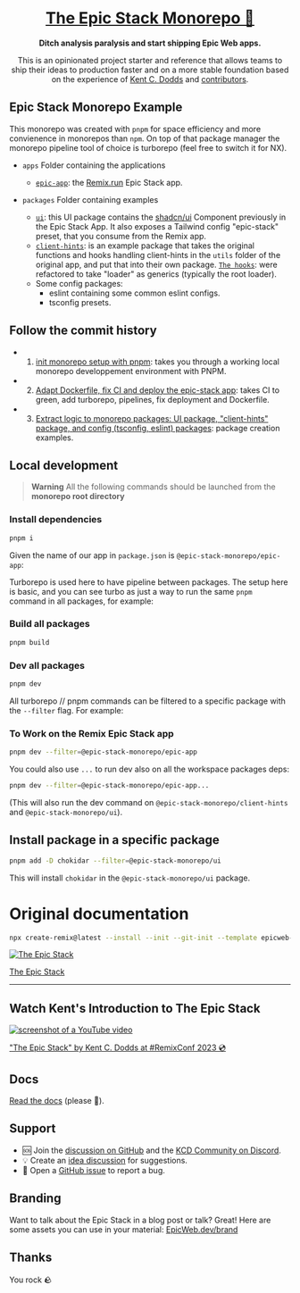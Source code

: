 <div align="center">
  <h1 align="center"><a href="https://www.epicweb.dev/epic-stack">The Epic Stack Monorepo 🚀</a></h1>
  <strong align="center">
    Ditch analysis paralysis and start shipping Epic Web apps.
  </strong>
  <p>
    This is an opinionated project starter and reference that allows teams to
    ship their ideas to production faster and on a more stable foundation based
    on the experience of <a href="https://kentcdodds.com">Kent C. Dodds</a> and
    <a href="https://github.com/epicweb-dev/epic-stack/graphs/contributors">contributors</a>.
  </p>
</div>

## Epic Stack Monorepo Example

This monorepo was created with `pnpm` for space efficiency and more convienence
in monorepos than `npm`. On top of that package manager the monorepo pipeline
tool of choice is turborepo (feel free to switch it for NX).

- `apps` Folder containing the applications
  - [`epic-app`](https://github.com/PhilDL/epic-stack-monorepo/tree/main/apps/epic-app):
    the [Remix.run](https://remix.run) Epic Stack app.
- `packages` Folder containing examples

  - [`ui`](https://github.com/PhilDL/epic-stack-monorepo/tree/main/packages/ui):
    this UI package contains the [shadcn/ui](https://ui.shadcn.com/) Component
    previously in the Epic Stack App. It also exposes a Tailwind config
    "epic-stack" preset, that you consume from the Remix app.
  - [`client-hints`](https://github.com/PhilDL/epic-stack-monorepo/tree/main/packages/client-hints):
    is an example package that takes the original functions and hooks handling
    client-hints in the `utils` folder of the original app, and put that into
    their own package.
    [`The hooks`](https://github.com/PhilDL/epic-stack-monorepo/tree/main/packages/client-hints/src/client-hints.tsx):
    were refactored to take "loader" as generics (typically the root loader).
  - Some config packages:
    - eslint containing some common eslint configs.
    - tsconfig presets.

## Follow the commit history

- 1) [init monorepo setup with pnpm](https://github.com/PhilDL/epic-stack-monorepo/commit/5296754553ea26e6edcdde7b31b927403705620a): takes you through a working local monorepo developpement environment with PNPM.
- 2) [Adapt Dockerfile, fix CI and deploy the epic-stack app](https://github.com/PhilDL/epic-stack-monorepo/commit/a82486866507688025c84ae54bf6f05f71c73e3d): takes CI to green, add turborepo, pipelines, fix deployment and Dockerfile.
- 3) [Extract logic to monorepo packages: UI package, "client-hints" package, and config (tsconfig, eslint) packages](https://github.com/PhilDL/epic-stack-monorepo/commit/33997f9e47e41f6919990cb4dfcd098c65396a71): package creation examples.


## Local development

> **Warning** All the following commands should be launched from the **monorepo
> root directory**

### Install dependencies

```bash
pnpm i
```

Given the name of our app in `package.json` is `@epic-stack-monorepo/epic-app`:

Turborepo is used here to have pipeline between packages. The setup here is
basic, and you can see turbo as just a way to run the same `pnpm` command in all
packages, for example:

### Build all packages

```bash
pnpm build
```

### Dev all packages

```bash
pnpm dev
```

All turborepo // pnpm commands can be filtered to a specific package with the
`--filter` flag. For example:

### To Work on the Remix Epic Stack app

```bash
pnpm dev --filter=@epic-stack-monorepo/epic-app
```

You could also use `...` to run dev also on all the workspace packages deps:

```bash
pnpm dev --filter=@epic-stack-monorepo/epic-app...
```

(This will also run the dev command on `@epic-stack-monorepo/client-hints` and
`@epic-stack-monorepo/ui`).

## Install package in a specific package

```bash
pnpm add -D chokidar --filter=@epic-stack-monorepo/ui
```

This will install `chokidar` in the `@epic-stack-monorepo/ui` package.

# Original documentation

```sh
npx create-remix@latest --install --init --git-init --template epicweb-dev/epic-stack
```

[![The Epic Stack](https://github-production-user-asset-6210df.s3.amazonaws.com/1500684/246885449-1b00286c-aa3d-44b2-9ef2-04f694eb3592.png)](https://www.epicweb.dev/epic-stack)

[The Epic Stack](https://www.epicweb.dev/epic-stack)

<hr />

## Watch Kent's Introduction to The Epic Stack

[![screenshot of a YouTube video](https://github-production-user-asset-6210df.s3.amazonaws.com/1500684/242088051-6beafa78-41c6-47e1-b999-08d3d3e5cb57.png)](https://www.youtube.com/watch?v=yMK5SVRASxM)

["The Epic Stack" by Kent C. Dodds at #RemixConf 2023 💿](https://www.youtube.com/watch?v=yMK5SVRASxM)

## Docs

[Read the docs](https://github.com/epicweb-dev/epic-stack/blob/main/docs)
(please 🙏).

## Support

- 🆘 Join the
  [discussion on GitHub](https://github.com/epicweb-dev/epic-stack/discussions)
  and the [KCD Community on Discord](https://kcd.im/discord).
- 💡 Create an
  [idea discussion](https://github.com/epicweb-dev/epic-stack/discussions/new?category=ideas)
  for suggestions.
- 🐛 Open a [GitHub issue](https://github.com/epicweb-dev/epic-stack/issues) to
  report a bug.

## Branding

Want to talk about the Epic Stack in a blog post or talk? Great! Here are some
assets you can use in your material:
[EpicWeb.dev/brand](https://epicweb.dev/brand)

## Thanks

You rock 🪨
